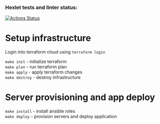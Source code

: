 ### Hexlet tests and linter status:
[![Actions Status](https://github.com/brovikov/devops-for-programmers-project-lvl3/workflows/hexlet-check/badge.svg)](https://github.com/brovikov/devops-for-programmers-project-lvl3/actions)
   
   
# Setup infrastructure
  
Login into terraform cloud using `terraform login`

`make init` - initialize terraform   
`make plan` - run terraform plan   
`make apply` - apply terraform changes   
`make destroy` - destroy infrastructure

# Server provisioning and app deploy
  
`make install` - install ansible roles  
`make deploy` - provision servers and deploy application  

